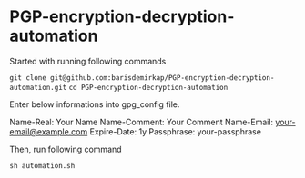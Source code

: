 # PGP-encryption-decryption-automation

Started with running following commands

``` git clone git@github.com:barisdemirkap/PGP-encryption-decryption-automation.git ```
``` cd PGP-encryption-decryption-automation ```

Enter below informations into gpg_config file.

Name-Real: Your Name
Name-Comment: Your Comment
Name-Email: your-email@example.com
Expire-Date: 1y
Passphrase: your-passphrase

Then, run following command

``` sh automation.sh ```
